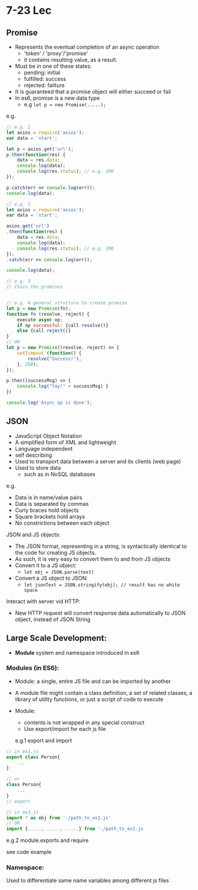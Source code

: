 # 7-23 Lec

## Promise

* Represents the eventual completion of an async operation
  * 'token' / 'proxy'/'promise'
  * it contains resulting value, as a result.
* Must be in one of these states:
  * pending: initial
  * fulfilled: success
  * rejected: failture
* It is guaranteed that a promise object will either succeed or fail
* In es6, promise is a new data type 
  * e.g `let p = new Promise(.....);`

e.g.

```javascript
// e.g. 1
let axios = require('axios');
var data = 'start';

let p = axios.get('url');
p.then(function(res) {
    data = res.data;
    console.log(data);
    console.log(res.status); // e.g. 200
});

p.catch(err => console.log(err));
console.log(data);

// e.g. 2
let axios = require('axios');
var data = 'start';

axios.get('url')
.then(function(res) {
    data = res.data;
    console.log(data);
    console.log(res.status); // e.g. 200
});
.catch(err => console.log(err));

console.log(data);

// e.g. 3
// Chain the promises


// e.g. 4 general structure to create promise
let p = new Promise(fn);
function fn (resolve, reject) {
    execute async op;
    if op successful: {call resolve()}
    else {call reject()}
}
// OR
let p = new Promise((resolve, reject) => {
    setTimeout (function() {
        resolve("Success!");
    }, 250);
});

p.then((successMsg) => {
    console.log("Yay!" + successMsg) }
})

console.log('Async op is done');


```

## JSON

* JavaScript Object Notation
* A simplified form of XML and lightweight
* Language independent
* self describing
* Used to transport data between a server and its clients \(web page\)
* Used to store data
  * such as in NoSQL databases

e.g.

* Data is in name/value pairs
* Data is separated by commas
* Curly braces hold objects
* Square brackets hold arrays
* No constrictions between each object

JSON and JS objects:

* The JSON format, representing in a string, is syntactically identical to the code for creating JS objects.
* As such, it is very easy to convert them to and from JS objects
* Convert it to a JS object:
  * `let obj = JSON.parse(text)`
* Convert a JS object to JSON:
  * `let jsonText = JSON.stringify(obj); // result has no white space`

Interact with server vid HTTP:

* New HTTP request will convert response data automatically to JSON object, instead of JSON String

## Large Scale Development:

* **Module** system and namespace introduced in es6

### Modules \(in ES6\):

* Module: a single, entire JS file and can be imported by another
* A module file might contain a class definition, a set of related classes, a library of utility functions, or just a script of code to execute 
* Module:

  * contents is not wrapped in any special construct
  * Use export/import for each js file

  e.g.1 export and import

```javascript
// in ex1.js
export class Person{
    ...
}

// or 
class Person{
    ...
}
// export 

// in ex2.js
import * as obj from './path_to_ex1.js'
// OR
import {....., ....., .....} from './path_to_ex1.js
```

e.g.2 module.exports and require

see code example

### Namespace: 

Used to differentiate same name variables among different js files

